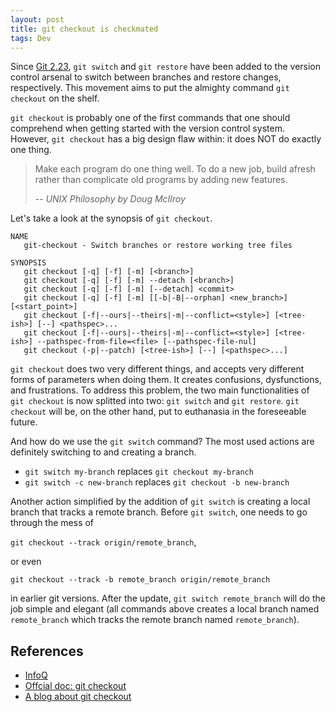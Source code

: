 ```yaml
---
layout: post
title: git checkout is checkmated
tags: Dev
---
```


Since [Git 2.23](https://www.infoq.com/news/2019/08/git-2-23-switch-restore/), `git switch` and `git restore` have been added to the version control arsenal to switch between branches and restore changes, respectively. This movement aims to put the almighty command `git checkout` on the shelf.

`git checkout` is probably one of the first commands that one should comprehend when getting started with the version control system. However, `git checkout` has a big design flaw within: it does NOT do exactly one thing.

> Make each program do one thing well. To do a new job, build afresh rather than complicate old programs by adding new features.
> 
> -- *UNIX Philosophy by Doug McIlroy*

Let's take a look at the synopsis of `git checkout`.

```shell
NAME
   git-checkout - Switch branches or restore working tree files

SYNOPSIS
   git checkout [-q] [-f] [-m] [<branch>]
   git checkout [-q] [-f] [-m] --detach [<branch>]
   git checkout [-q] [-f] [-m] [--detach] <commit>
   git checkout [-q] [-f] [-m] [[-b|-B|--orphan] <new_branch>] [<start_point>]
   git checkout [-f|--ours|--theirs|-m|--conflict=<style>] [<tree-ish>] [--] <pathspec>...
   git checkout [-f|--ours|--theirs|-m|--conflict=<style>] [<tree-ish>] --pathspec-from-file=<file> [--pathspec-file-nul]
   git checkout (-p|--patch) [<tree-ish>] [--] [<pathspec>...]
```

`git checkout` does two very different things, and accepts very different forms of parameters when doing them. It creates confusions, dysfunctions, and frustrations. To address this problem, the two main functionalities of `git checkout` is now splitted into two: `git switch` and `git restore`. `git checkout` will be, on the other hand, put to euthanasia in the foreseeable future.

And how do we use the `git switch` command? The most used actions are definitely switching to and creating a branch.

- `git switch my-branch` replaces `git checkout my-branch`
- `git switch -c new-branch` replaces `git checkout -b new-branch`

Another action simplified by the addition of `git switch` is creating a local branch that tracks a remote branch. Before `git switch`, one needs to go through the mess of

`git checkout --track origin/remote_branch`,

or even

`git checkout --track -b remote_branch origin/remote_branch`

in earlier git versions. After the update, `git switch remote_branch` will do the job simple and elegant (all commands above creates a local branch named `remote_branch` which tracks the remote branch named `remote_branch`).

## References

- [InfoQ](https://www.infoq.com/news/2019/08/git-2-23-switch-restore/)
- [Offcial doc: git checkout](https://git-scm.com/docs/git-checkout)
- [A blog about git checkout](https://redfin.engineering/two-commits-that-wrecked-the-user-experience-of-git-f0075b77eab1)
